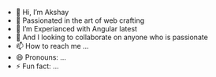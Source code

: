 - 👋 Hi, I’m Akshay 
- 👀 Passionated in the art of web crafting
- 🌱 I’m Experianced with Angular latest
- 💞️ And I looking to collaborate on anyone who is passionate
- 📫 How to reach me ...
- 😄 Pronouns: ...
- ⚡ Fun fact: ...

<!---
MNP-GH-399724/MNP-GH-399724 is a ✨ special ✨ repository because its `README.md` (this file) appears on your GitHub profile.
You can click the Preview link to take a look at your changes.
--->
